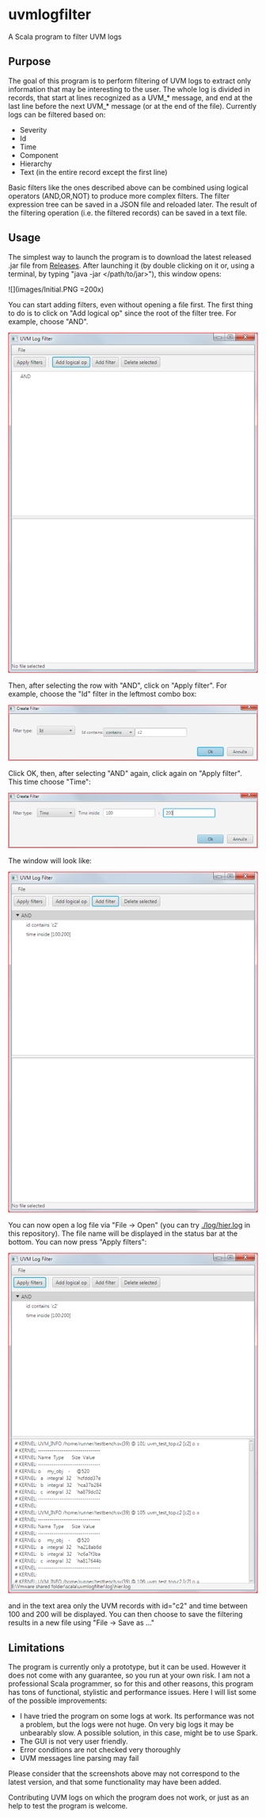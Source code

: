 # uvmlogfilter
A Scala program to filter UVM logs

## Purpose
The goal of this program is to perform filtering of UVM logs to extract only information that may be interesting to the user.
The whole log is divided in records, that start at lines recognized as a UVM_* message, 
and end at the last line before the next UVM_* message (or at the end of the file).
Currently logs can be filtered based on:

* Severity
* Id
* Time
* Component
* Hierarchy
* Text (in the entire record except the first line)

Basic filters like the ones described above can be combined using logical operators (AND,OR,NOT) to produce more complex filters.
The filter expression tree can be saved in a JSON file and reloaded later.
The result of the filtering operation (i.e. the filtered records) can be saved in a text file.
## Usage
The simplest way to launch the program is to download the latest released .jar file from [Releases](https://github.com/Loneknight73/uvmlogfilter/releases).
After launching it (by double clicking on it or, using a terminal, by typing "java -jar </path/to/jar>"), this window opens:

![](images/Initial.PNG =200x)

You can start adding filters, even without opening a file first.
The first thing to do is to click on "Add logical op" since the root of the filter tree. For example, choose "AND".

![](images/Added_AND.PNG)

Then, after selecting the row with "AND", click on "Apply filter". For example, choose the "Id" filter in the leftmost combo box:

![](images/Id_contains_c2.PNG)

Click OK, then, after selecting "AND" again, click again on "Apply filter". This time choose "Time":

![](images/Time_filter.PNG)

The window will look like:

![](images/Added_time.PNG)

You can now open a log file via "File -> Open" (you can try [./log/hier.log](./log/hier.log) in this repository). The file name will be displayed in the status bar at the bottom.
You can now press "Apply filters":

![](images/After_filtering.PNG)

and in the text area only the UVM records with id="c2" and time between 100 and 200 will be displayed. You can then choose to save the filtering results in a new file using "File -> Save as ..."

## Limitations
The program is currently only a prototype, but it can be used.
However it does not come with any guarantee, so you run at your own risk.
I am not a professional Scala programmer, so for this and other reasons, this program has tons of functional, stylistic and performance issues.
Here I will list some of the possible improvements:

* I have tried the program on some logs at work. Its performance was not a problem, but the logs were not huge.
  On very big logs it may be unbearably slow. A possible solution, in this case, might be to use Spark.
* The GUI is not very user friendly.
* Error conditions are not checked very thoroughly
* UVM messages line parsing may fail 

Please consider that the screenshots above may not correspond to the latest version, and that some functionality may have been added.

Contributing UVM logs on which the program does not work, or just as an help to test the program is welcome.

  

